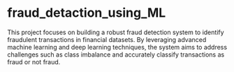 # fraud_detaction_using_ML
This project focuses on building a robust fraud detection system to identify fraudulent transactions in financial datasets. By leveraging advanced machine learning and deep learning techniques, the system aims to address challenges such as class imbalance and accurately classify transactions as fraud or not fraud.
